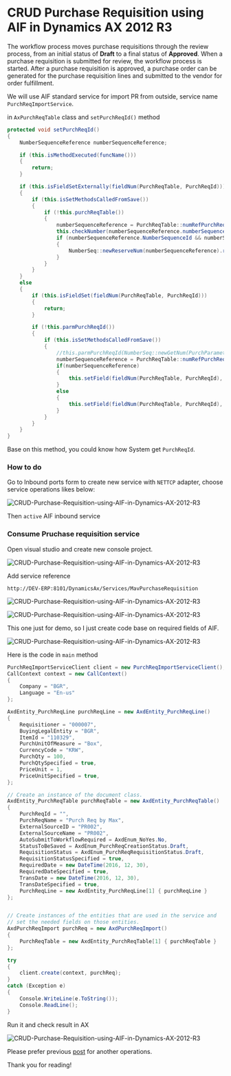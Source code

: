 # CRUD Purchase Requisition using AIF in Dynamics AX 2012 R3


The workflow process moves purchase requisitions through the review process, from an initial status of **Draft** to a final status of **Approved**. When a purchase requisition is submitted for review, the workflow process is started. After a purchase requisition is approved, a purchase order can be generated for the purchase requisition lines and submitted to the vendor for order fulfillment.

We will use AIF standard service for import PR from outside, service name `PurchReqImportService`.

in `AxPurchReqTable` class and `setPurchReqId()` method

```C#
protected void setPurchReqId()
{
    NumberSequenceReference numberSequenceReference;

    if (this.isMethodExecuted(funcName()))
    {
        return;
    }

    if (this.isFieldSetExternally(fieldNum(PurchReqTable, PurchReqId)))
    {
        if (this.isSetMethodsCalledFromSave())
        {
            if (!this.purchReqTable())
            {
                numberSequenceReference = PurchReqTable::numRefPurchReqId();
                this.checkNumber(numberSequenceReference.numberSequenceTable(),fieldNum(PurchReqTable,PurchReqId),this.parmPurchReqId());
                if (numberSequenceReference.NumberSequenceId && numberSequenceReference.numberSequenceTable().Continuous)
                {
                    NumberSeq::newReserveNum(numberSequenceReference).reserve(this.parmPurchReqId());
                }
            }
        }
    }
    else
    {
        if (this.isFieldSet(fieldNum(PurchReqTable, PurchReqId)))
        {
            return;
        }

        if (!this.parmPurchReqId())
        {
            if (this.isSetMethodsCalledFromSave())
            {
                //this.parmPurchReqId(NumberSeq::newGetNum(PurchParameters::numRefPurchReqId()).num());
                numberSequenceReference = PurchReqTable::numRefPurchReqId();
                if(numberSequenceReference)
                {
                    this.setField(fieldNum(PurchReqTable, PurchReqId), NumberSeq::newGetNum(PurchParameters::numRefPurchReqId()).num());
                }
                else
                {
                    this.setField(fieldNum(PurchReqTable, PurchReqId), this.parmExternalSourceID());
                }
            }
        }
    }
}

```

Base on this method, you could know how System get `PurchReqId`.

### How to do

Go to Inbound ports form to create new service with `NETTCP` adapter, choose service operations likes below:

![CRUD-Purchase-Requisition-using-AIF-in-Dynamics-AX-2012-R3](CRUD-Purchase-Requisition-using-AIF-in-Dynamics-AX-2012-R3-1.png)

Then `active` AIF inbound service

### Consume Pruchase requisition service 

Open visual studio and create new console project.

![CRUD-Purchase-Requisition-using-AIF-in-Dynamics-AX-2012-R3](CRUD-Purchase-Requisition-using-AIF-in-Dynamics-AX-2012-R3-2.png)

Add service reference

`http://DEV-ERP:8101/DynamicsAx/Services/MavPurchaseRequisition`

![CRUD-Purchase-Requisition-using-AIF-in-Dynamics-AX-2012-R3](CRUD-Purchase-Requisition-using-AIF-in-Dynamics-AX-2012-R3-3.png)

![CRUD-Purchase-Requisition-using-AIF-in-Dynamics-AX-2012-R3](CRUD-Purchase-Requisition-using-AIF-in-Dynamics-AX-2012-R3-4.png)

This one just for demo, so I just create code base on required fields of AIF.

![CRUD-Purchase-Requisition-using-AIF-in-Dynamics-AX-2012-R3](required_fields.png)

Here is the code in `main` method

```cs
PurchReqImportServiceClient client = new PurchReqImportServiceClient();
CallContext context = new CallContext()
{
	Company = "BGR",
	Language = "En-us"
};

AxdEntity_PurchReqLine purchReqLine = new AxdEntity_PurchReqLine()
{
	Requisitioner = "000007",
	BuyingLegalEntity = "BGR",
	ItemId = "110329",
	PurchUnitOfMeasure = "Box",
	CurrencyCode = "KRW",
	PurchQty = 100,
	PurchQtySpecified = true,
	PriceUnit = 1,
	PriceUnitSpecified = true,
};

// Create an instance of the document class.
AxdEntity_PurchReqTable purchReqTable = new AxdEntity_PurchReqTable()
{
	PurchReqId = "",
	PurchReqName = "Purch Req by Max",
	ExternalSourceID = "PR002",
	ExternalSourceName = "PR002",
	AutoSubmitToWorkflowRequired = AxdEnum_NoYes.No,
	StatusToBeSaved = AxdEnum_PurchReqCreationStatus.Draft,
	RequisitionStatus = AxdEnum_PurchReqRequisitionStatus.Draft,
	RequisitionStatusSpecified = true,
	RequiredDate = new DateTime(2016, 12, 30),
	RequiredDateSpecified = true,
	TransDate = new DateTime(2016, 12, 30),
	TransDateSpecified = true,
	PurchReqLine = new AxdEntity_PurchReqLine[1] { purchReqLine }
};


// Create instances of the entities that are used in the service and
// set the needed fields on those entities.
AxdPurchReqImport purchReq = new AxdPurchReqImport()
{
	PurchReqTable = new AxdEntity_PurchReqTable[1] { purchReqTable }
};

try
{
	client.create(context, purchReq);
}
catch (Exception e)
{
	Console.WriteLine(e.ToString());
	Console.ReadLine();
}

```

Run it and check result in AX

![CRUD-Purchase-Requisition-using-AIF-in-Dynamics-AX-2012-R3](CRUD-Purchase-Requisition-using-AIF-in-Dynamics-AX-2012-R3-5.png)

Please prefer previous [post](/2016-12-28-crud-purchase-order-using-aif-in-dynamics-ax-2012-r3/) for another operations.

Thank you for reading!

